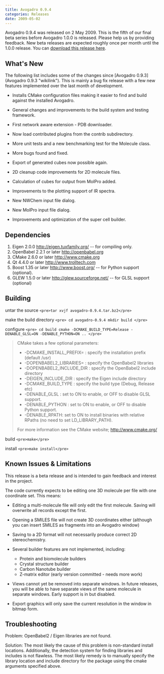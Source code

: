 ```yaml
---
title: Avogadro 0.9.4
categories: Releases
date: 2009-05-02
---
```




Avogadro 0.9.4 was released on 2 May 2009. This is the fifth of our final beta series before Avogadro 1.0.0 is released. Please help us by providing feedback. New beta releases are expected roughly once per month until the 1.0.0 release. You can [download this release here](https://sourceforge.net/project/showfiles.php?group_id=165310&package_id=187449).

What's New
----------

The following list includes some of the changes since [Avogadro 0.9.3](Avogadro 0.9.3 "wikilink"). This is mainly a bug fix release with a few new features implemented over the last month of development.



-   Installs CMake configuration files making it easier to find and build against the installed Avogadro.
-   General changes and improvements to the build system and testing framework.
-   First network aware extension - PDB downloader.
-   Now load contributed plugins from the contrib subdirectory.
-   More unit tests and a new benchmarking test for the Molecule class.
-   More bugs found and fixed.



-   Export of generated cubes now possible again.
-   2D cleanup code improvements for 2D molecule files.



-   Calculation of cubes for output from MolPro added.



-   Improvements to the plotting support of IR spectra.
-   New NWChem input file dialog.
-   New MolPro input file dialog.
-   Improvements and optimization of the super cell builder.

Dependencies
------------

1.  Eigen 2.0.0 [<http://eigen.tuxfamily.org/>](http://eigen.tuxfamily.org/) -- for compiling only.
2.  OpenBabel 2.2.1 or later [<http://openbabel.org>](http://openbabel.org/)
3.  CMake 2.6.0 or later [<http://www.cmake.org>](http://www.cmake.org/)
4.  Qt 4.4.0 or later [<http://www.trolltech.com>](http://www.trolltech.com/)
5.  Boost 1.35 or later [<http://www.boost.org/>](http://www.boost.org/) -- for Python support (optional).
6.  GLEW 1.5.0 or later [<http://glew.sourceforge.net/>](http://glew.sourceforge.net/) -- for GLSL support (optional)

Building
--------

untar the source `<pre>tar xvjf avogadro-0.9.4.tar.bz2</pre>`

make the build directory `<pre>
cd avogadro-0.9.4
mkdir build
</pre>`

configure `<pre>
cd build
cmake -DCMAKE_BUILD_TYPE=Release -DENABLE_GLSL=ON -DENABLE_PYTHON=ON ..
</pre>`

> CMake takes a few optional parameters:
>
> -   -DCMAKE\_INSTALL\_PREFIX= : specify the installation prefix (default /usr)
> -   -DOPENBABEL2\_LIBRARIES= : specify the OpenBabel2 libraries
> -   -DOPENBABEL2\_INCLUDE\_DIR : specify the OpenBabel2 include directory
> -   -DEIGEN\_INCLUDE\_DIR : specify the Eigen include directory
> -   -DCMAKE\_BUILD\_TYPE : specify the build type (Debug, Release etc)
> -   -DENABLE\_GLSL : set to ON to enable, or OFF to disable GLSL support.
> -   -DENABLE\_PYTHON : set to ON to enable, or OFF to disable Python support.
> -   -DENABLE\_RPATH: set to ON to install binaries with relative RPaths (no need to set LD\_LIBRARY\_PATH).
>
> For more information see the CMake website; [<http://www.cmake.org/>](http://www.cmake.org/)

build `<pre>make</pre>`

install `<pre>make install</pre>`

Known Issues & Limitations
--------------------------

This release is a beta release and is intended to gain feedback and interest in the project.

The code currently expects to be editing one 3D molecule per file with one coordinate set. This means:

-   Editing a multi-molecule file will only edit the first molecule. Saving will overwrite all records except the first.
-   Opening a SMILES file will not create 3D coordinates either (although you can insert SMILES as fragments into an Avogadro window)
-   Saving to a 2D format will not necessarily produce correct 2D stereochemistry.



-   Several builder features are not implemented, including:
    -   Protein and biomolecule builders
    -   Crystal structure builder
    -   Carbon Nanotube builder
    -   Z-matrix editor (early version committed - needs more work)



-   Views cannot yet be removed into separate windows. In future releases, you will be able to have separate views of the same molecule in separate windows. Early support is in but disabled.
-   Export graphics will only save the current resolution in the window in bitmap form.

Troubleshooting
---------------

Problem: OpenBabel2 / Eigen libraries are not found.

Solution: The most likely the cause of this problem is non-standard install locations. Additionally, the detection system for finding libraries and includes is not flawless. The most likely remedy is to manually specify the library location and include directory for the package using the cmake arguments specified above.



